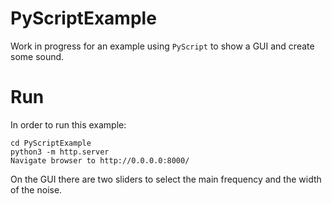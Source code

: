 # PyScriptExample

Work in progress for an example using `PyScript` to show a GUI and create some sound.

# Run

In order to run this example:

```
cd PyScriptExample
python3 -m http.server
Navigate browser to http://0.0.0.0:8000/
```

On the GUI there are two sliders to select the main frequency and the width of the noise. 
